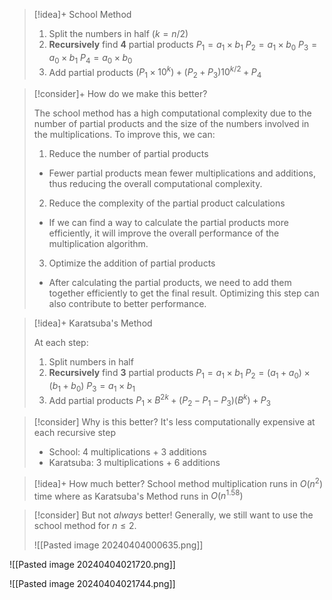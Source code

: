 

> [!idea]+ School Method
>
> 1. Split the numbers in half $(k = n/2)$
> 2. **Recursively** find **4** partial products
> 	$P_1 = a_1 \times b_1$
> 	$P_2 = a_1 \times b_0$
> 	$P_3 = a_0 \times b_1$
> 	$P_4 = a_0 \times b_0$
> 3. Add partial products $(P_1 \times 10^k)+(P_2 + P_3)10^{k/2} + P_4$


> [!consider]+ How do we make this better?
>
> The school method has a high computational complexity due to the number of partial products and the size of the numbers involved in the multiplications. To improve this, we can:
>
> 1. Reduce the number of partial products
> 	- Fewer partial products mean fewer multiplications and additions, thus reducing the overall computational complexity.
> 2. Reduce the complexity of the partial product calculations
> 	- If we can find a way to calculate the partial products more efficiently, it will improve the overall performance of the multiplication algorithm.
> 3. Optimize the addition of partial products
> 	- After calculating the partial products, we need to add them together efficiently to get the final result. Optimizing this step can also contribute to better performance.


> [!idea]+ Karatsuba's Method
>
> At each step:
> 1. Split numbers in half
> 2. **Recursively** find **3** partial products
> 	$P_1 = a_1 \times b_1$
> 	$P_2 = (a_1 + a_0) \times (b_1 + b_0)$
> 	$P_3 = a_1 \times b_1$
> 3. Add partial products
> 	$P_1 \times B^{2k} + (P_2 - P_1 - P_3)(B^k) + P_3$

> [!consider] Why is this better?
> It's less computationally expensive at each recursive step
> - School: 4 multiplications + 3 additions
> - Karatsuba: 3 multiplications + 6 additions

> [!idea]+ How much better?
> School method multiplication runs in $O(n^2)$ time where as Karatsuba's Method runs in $O(n^{1.58})$

> [!consider] But not *always* better!
> Generally, we still want to use the school method for $n \le 2$.  
> 
> ![[Pasted image 20240404000635.png]]




![[Pasted image 20240404021720.png]]

![[Pasted image 20240404021744.png]]

